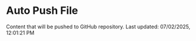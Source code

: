 # Auto Push File

Content that will be pushed to GitHub repository.
Last updated: 07/02/2025, 12:01:21 PM